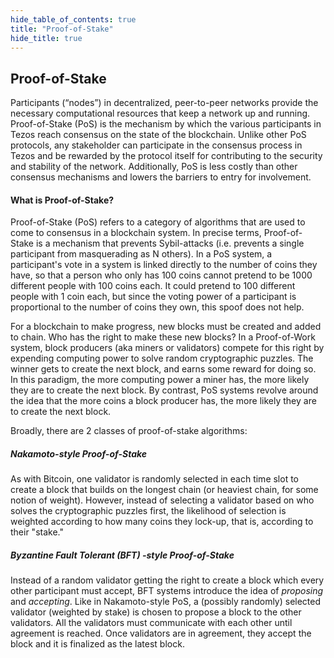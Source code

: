 ```yaml
---
hide_table_of_contents: true
title: "Proof-of-Stake"
hide_title: true
---
```

## Proof-of-Stake

Participants \(“nodes”\) in decentralized, peer-to-peer networks provide the necessary computational resources that keep a network up and running. Proof-of-Stake \(PoS\) is the mechanism by which the various participants in Tezos reach consensus on the state of the blockchain. Unlike other PoS protocols, any stakeholder can participate in the consensus process in Tezos and be rewarded by the protocol itself for contributing to the security and stability of the network. Additionally, PoS is less costly than other consensus mechanisms and lowers the barriers to entry for involvement.

#### What is Proof-of-Stake?

Proof-of-Stake \(PoS\) refers to a category of algorithms that are used to come to consensus in a blockchain system. In precise terms, Proof-of-Stake is a mechanism that prevents Sybil-attacks \(i.e. prevents a single participant from masquerading as N others\). In a PoS system, a participant's vote in a system is linked directly to the number of coins they have, so that a person who only has 100 coins cannot pretend to be 1000 different people with 100 coins each. It could pretend to 100 different people with 1 coin each, but since the voting power of a participant is proportional to the number of coins they own, this spoof does not help.

For a blockchain to make progress, new blocks must be created and added to chain. Who has the right to make these new blocks? In a Proof-of-Work system, block producers \(aka miners or validators\) compete for this right by expending computing power to solve random cryptographic puzzles. The winner gets to create the next block, and earns some reward for doing so. In this paradigm, the more computing power a miner has, the more likely they are to create the next block. By contrast, PoS systems revolve around the idea that the more coins a block producer has, the more likely they are to create the next block.

Broadly, there are 2 classes of proof-of-stake algorithms:

##### **Nakamoto-style Proof-of-Stake**

As with Bitcoin, one validator is randomly selected in each time slot to create a block that builds on the longest chain \(or heaviest chain, for some notion of weight\). However, instead of selecting a validator based on who solves the cryptographic puzzles first, the likelihood of selection is weighted according to how many coins they lock-up, that is, according to their "stake."

##### **Byzantine Fault Tolerant \(BFT\) -style Proof-of-Stake**

Instead of a random validator getting the right to create a block which every other participant must accept, BFT systems introduce the idea of _proposing_ and _accepting_. Like in Nakamoto-style PoS, a \(possibly randomly\) selected validator \(weighted by stake\) is chosen to propose a block to the other validators. All the validators must communicate with each other until agreement is reached. Once validators are in agreement, they accept the block and it is finalized as the latest block.

